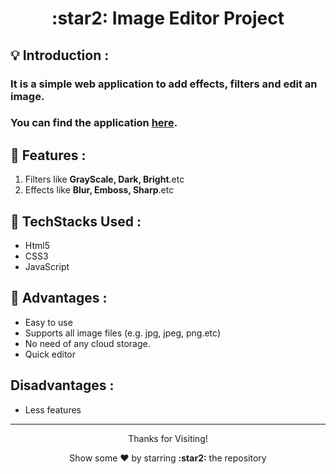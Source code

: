 <h1 align="center"> :star2: Image Editor Project </h1>

## :bulb: Introduction :

### It is a simple web application to add effects, filters and edit an image.
### You can find the application **[here](https://dhanrajchaurasia.github.io/Image-Editor-Project/).**


## :star2: Features : 
1. Filters like **GrayScale, Dark, Bright**.etc
2. Effects like **Blur, Emboss, Sharp**.etc

## :star2: TechStacks Used : 
- Html5
- CSS3
- JavaScript 

## :star2: Advantages : 
- Easy to use
- Supports all image files (e.g. jpg, jpeg, png.etc)
- No need of any cloud storage.
- Quick editor

## Disadvantages :
- Less features

 
---

<p align="center">
<p align="center">Thanks for Visiting!</p>
<p align="center">Show some ❤️ by starring <b>:star2:</b> the repository</p>
</p>
